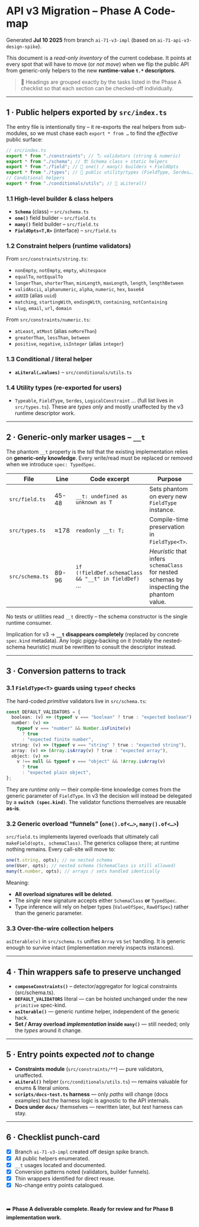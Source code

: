 # API v3 Migration – Phase A Code-map

Generated **Jul 10 2025** from branch `ai-71-v3-impl` (based on `ai-71-api-v3-design-spike`).

This document is a _read-only inventory_ of the current codebase. It points at every spot that will have to move (or _not move_) when we flip the public API from generic-only helpers to the new **runtime-value `t.*` descriptors**.

> 📖 Headings are grouped exactly by the tasks listed in the Phase A checklist so that each section can be checked-off individually.

---

## 1 · Public helpers exported by `src/index.ts`

The entry file is intentionally tiny – it re-exports the real helpers from sub-modules, so we must chase each `export * from …` to find the _effective_ public surface:

```ts
// src/index.ts
export * from "./constraints"; // 🏷️ validators (string & numeric)
export * from "./schema"; // 🏗️ Schema class + static helpers
export * from "./field"; // 🧰 one() / many() builders + FieldOpts
export * from "./types"; // 📐 public utility/types (FieldType, Serdes…)
// Conditional helpers
export * from "./conditionals/utils"; // 🎯 aLiteral()
```

### 1.1 High-level builder & class helpers

- **`Schema`** (class) – `src/schema.ts`
- **`one()`** field builder – `src/field.ts`
- **`many()`** field builder – `src/field.ts`
- **`FieldOpts<T,R>`** (interface) – `src/field.ts`

### 1.2 Constraint helpers (runtime validators)

From `src/constraints/string.ts`:

- `nonEmpty`, `notEmpty`, `empty`, `whitespace`
- `equalTo`, `notEqualTo`
- `longerThan`, `shorterThan`, `minLength`, `maxLength`, `length`, `lengthBetween`
- `validAscii`, `alphanumeric`, `alpha`, `numeric`, `hex`, `base64`
- `aUUID` (alias `uuid`)
- `matching`, `startingWith`, `endingWith`, `containing`, `notContaining`
- `slug`, `email`, `url`, `domain`

From `src/constraints/numeric.ts`:

- `atLeast`, `atMost` (alias `noMoreThan`)
- `greaterThan`, `lessThan`, `between`
- `positive`, `negative`, `isInteger` (alias `integer`)

### 1.3 Conditional / literal helper

- **`aLiteral(…values)`** – `src/conditionals/utils.ts`

### 1.4 Utility types (re-exported for users)

- `Typeable`, `FieldType`, `Serdes`, `LogicalConstraint` … (full list lives in `src/types.ts`). These are _types only_ and mostly unaffected by the v3 runtime descriptor work.

---

## 2 · Generic-only marker usages – `__t`

The phantom `__t` property is the _tell_ that the existing implementation relies on **generic-only knowledge**. Every write/read must be replaced or removed when we introduce `spec: TypedSpec`.

| File            | Line  | Code excerpt                                        | Purpose                                                                                   |
| --------------- | ----- | --------------------------------------------------- | ----------------------------------------------------------------------------------------- |
| `src/field.ts`  | 45-48 | `__t: undefined as unknown as T`                    | Sets phantom on every new `FieldType` instance.                                           |
| `src/types.ts`  | ≈178  | `readonly __t: T;`                                  | Compile-time preservation in `FieldType<T>`.                                              |
| `src/schema.ts` | 89-96 | `if (!fieldDef.schemaClass && "__t" in fieldDef)` … | _Heuristic_ that infers `schemaClass` for nested schemas by inspecting the phantom value. |

No tests or utilities read `__t` directly – the schema constructor is the single runtime consumer.

Implication for v3 → **`__t` disappears completely** (replaced by concrete `spec.kind` metadata). Any logic piggy-backing on it (notably the nested-schema heuristic) must be rewritten to consult the descriptor instead.

---

## 3 · Conversion patterns to track

### 3.1 `FieldType<T>` guards using `typeof` checks

The hard-coded _primitive_ validators live in `src/schema.ts`:

```ts
const DEFAULT_VALIDATORS = {
  boolean: (v) => (typeof v === "boolean" ? true : "expected boolean"),
  number: (v) =>
    typeof v === "number" && Number.isFinite(v)
      ? true
      : "expected finite number",
  string: (v) => (typeof v === "string" ? true : "expected string"),
  array: (v) => (Array.isArray(v) ? true : "expected array"),
  object: (v) =>
    v !== null && typeof v === "object" && !Array.isArray(v)
      ? true
      : "expected plain object",
};
```

They are _runtime_ only — their compile-time knowledge comes from the generic parameter of `FieldType`. In v3 the decision will instead be delegated by a **`switch (spec.kind)`**. The validator functions themselves are reusable **as-is**.

### 3.2 Generic overload “funnels” (`one().of<…>`, `many().of<…>`)

`src/field.ts` implements layered overloads that ultimately call `makeField(opts, schemaClass)`. The generics collapse there; at runtime nothing remains. Every call-site will move to:

```ts
one(t.string, opts); // no nested schema
one(User, opts); // nested schema (SchemaClass is still allowed)
many(t.number, opts); // arrays / sets handled identically
```

Meaning:

- **All overload signatures will be deleted**.
- The _single_ new signature accepts either `SchemaClass` **or** `TypedSpec`.
- Type inference will rely on helper types (`ValueOfSpec`, `RawOfSpec`) rather than the generic parameter.

### 3.3 Over-the-wire collection helpers

`asIterable(v)` in `src/schema.ts` unifies `Array` vs `Set` handling. It is generic enough to survive intact (implementation merely inspects instances).

---

## 4 · Thin wrappers safe to preserve unchanged

- **`composeConstraints()`** – detector/aggregator for logical constraints (src/schema.ts).
- **`DEFAULT_VALIDATORS`** literal — can be hoisted unchanged under the new `primitive` spec-kind.
- **`asIterable()`** — generic runtime helper, independent of the generic hack.
- **Set / Array overload _implementation_ inside `many()`** — still needed; only the _types_ around it change.

---

## 5 · Entry points expected _not_ to change

- **Constraints module** (`src/constraints/**`) — pure validators, unaffected.
- **`aLiteral()`** helper (`src/conditionals/utils.ts`) — remains valuable for enums & literal unions.
- **`scripts/docs-test.ts` harness** — only _paths_ will change (docs examples) but the harness logic is agnostic to the API internals.
- **Docs under `docs/`** themselves — rewritten later, but _test_ harness can stay.

---

## 6 · Checklist punch-card

- [x] Branch `ai-71-v3-impl` created off design spike branch.
- [x] All public helpers enumerated.
- [x] `__t` usages located and documented.
- [x] Conversion patterns noted (validators, builder funnels).
- [x] Thin wrappers identified for direct reuse.
- [x] No-change entry points catalogued.

<br>

➡️ **Phase A deliverable complete. Ready for review and for Phase B implementation work.**
